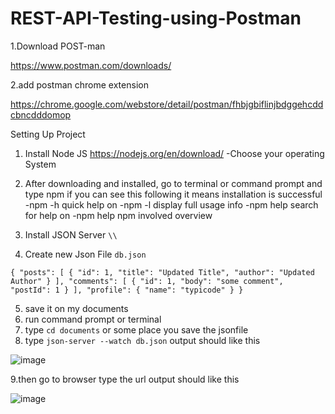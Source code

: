 # REST-API-Testing-using-Postman

1.Download POST-man 

https://www.postman.com/downloads/

2.add postman chrome extension 

https://chrome.google.com/webstore/detail/postman/fhbjgbiflinjbdggehcddcbncdddomop


Setting Up Project

1. Install Node JS https://nodejs.org/en/download/ 
    -Choose your operating System
 
2. After downloading and installed, go to terminal or command prompt and type npm
    if you can see this following it means installation is successful
   -npm <command> -h  quick help on <command>
   -npm -l            display full usage info
   -npm help <term>   search for help on <term>
   -npm help npm      involved overview

3. Install JSON Server `\\`

4. Create new Json File `db.json`

`{
  "posts": [
    {
      "id": 1,
      "title": "Updated Title",
      "author": "Updated Author"
    }
  ],
  "comments": [
    {
      "id": 1,
      "body": "some comment",
      "postId": 1
    }
  ],
  "profile": {
    "name": "typicode"
  }
}`

5. save it on my documents
6. run command prompt or terminal 
7. type `cd documents` or some place you save the jsonfile
8. type `json-server --watch db.json`
output should like this

![image](https://user-images.githubusercontent.com/16941074/117301327-1fbd3180-aead-11eb-8630-70660bf64209.png)

9.then go to browser type the url output should like this

![image](https://user-images.githubusercontent.com/16941074/117301558-54c98400-aead-11eb-9695-a8e1a37080ed.png)




